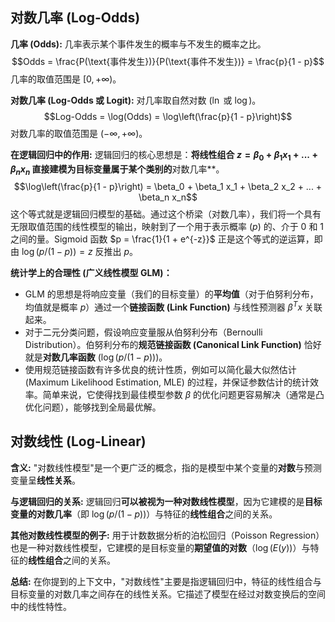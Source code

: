 ## 对数几率 (Log-Odds)

**几率 (Odds):** 几率表示某个事件发生的概率与不发生的概率之比。
$$Odds = \frac{P(\text{事件发生})}{P(\text{事件不发生})} = \frac{p}{1 - p}$$
几率的取值范围是 $[0, +\infty)$。

**对数几率 (Log-Odds 或 Logit):** 对几率取自然对数 ($\ln$ 或 $\log$)。
$$Log-Odds = \log(Odds) = \log\left(\frac{p}{1 - p}\right)$$
对数几率的取值范围是 $(-\infty, +\infty)$。

**在逻辑回归中的作用:** 逻辑回归的核心思想是：**将线性组合 $z = \beta_0 + \beta_1 x_1 + ... + \beta_n x_n$ 直接建模为目标变量属于某个类别的**对数几率**。
$$\log\left(\frac{p}{1 - p}\right) = \beta_0 + \beta_1 x_1 + \beta_2 x_2 + ... + \beta_n x_n$$
这个等式就是逻辑回归模型的基础。通过这个桥梁（对数几率），我们将一个具有无限取值范围的线性模型的输出，映射到了一个用于表示概率 ($p$) 的、介于 0 和 1 之间的量。Sigmoid 函数 $p = \frac{1}{1 + e^{-z}}$ 正是这个等式的逆运算，即由 $\log(p / (1 - p)) = z$ 反推出 $p$。

**统计学上的合理性 (广义线性模型 GLM)：**

- GLM 的思想是将响应变量（我们的目标变量）的**平均值**（对于伯努利分布，均值就是概率 $p$）通过一个**链接函数 (Link Function)** 与线性预测器 $\beta^Tx$ 关联起来。
- 对于二元分类问题，假设响应变量服从伯努利分布（Bernoulli Distribution）。伯努利分布的**规范链接函数 (Canonical Link Function)** 恰好就是**对数几率函数** ($\log(p / (1 - p))$)。
- 使用规范链接函数有许多优良的统计性质，例如可以简化最大似然估计 (Maximum Likelihood Estimation, MLE) 的过程，并保证参数估计的统计效率。简单来说，它使得找到最佳模型参数 $\beta$ 的优化问题更容易解决（通常是凸优化问题），能够找到全局最优解。

## 对数线性 (Log-Linear)

**含义:** "对数线性模型"是一个更广泛的概念，指的是模型中某个变量的**对数**与预测变量呈**线性关系**。

**与逻辑回归的关系:** 逻辑回归**可以被视为一种对数线性模型**，因为它建模的是**目标变量的对数几率**（即 $\log(p/(1-p))$）与特征的**线性组合**之间的关系。

**其他对数线性模型的例子:** 用于计数数据分析的泊松回归（Poisson Regression）也是一种对数线性模型，它建模的是目标变量的**期望值的对数**（$\log(E(y))$）与特征的**线性组合**之间的关系。

**总结:** 在你提到的上下文中，"对数线性"主要是指逻辑回归中，特征的线性组合与目标变量的对数几率之间存在的线性关系。它描述了模型在经过对数变换后的空间中的线性特性。